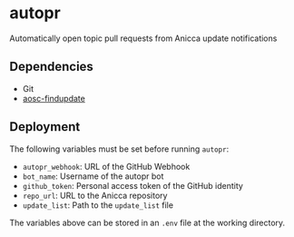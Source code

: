 autopr
===

Automatically open topic pull requests from Anicca update notifications 

Dependencies
---

- Git
- [aosc-findupdate](https://github.com/AOSC-Dev/aosc-findupdate)

Deployment
---

The following variables must be set before running `autopr`:

- `autopr_webhook`: URL of the GitHub Webhook
- `bot_name`: Username of the autopr bot
- `github_token`: Personal access token of the GitHub identity
- `repo_url`: URL to the Anicca repository
- `update_list`: Path to the `update_list` file

The variables above can be stored in an `.env` file at the working directory.
